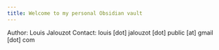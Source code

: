 ```yaml
---
title: Welcome to my personal Obsidian vault
---
```

Author: Louis Jalouzot
Contact: louis [dot] jalouzot [dot] public [at] gmail [dot] com